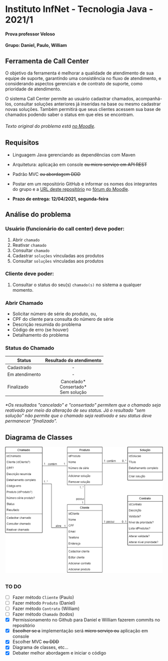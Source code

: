 # Instituto InfNet - Tecnologia Java - 2021/1




#### Prova professor Veloso 
#### Grupo: Daniel, Paulo, William


## Ferramenta de Call Center

O objetivo da ferramenta é melhorar a qualidade de atendimento de sua equipe de suporte, garantindo uma consistência no fluxo de atendimento, e considerando aspectos gerenciais e de contrato de suporte, como prioridade de atendimento.

O sistema Call Center permite ao usuário cadastrar chamados, acompanhá-los, consultar soluções anteriores já inseridas na base ou mesmo cadastrar novas soluções. Também permitirá que seus clientes acessem sua base de chamados podendo saber o status em que eles se encontram.

###### Texto original do problema está [no Moodle](https://sae.infnet.edu.br/moodle/mod/forum/view.php?id=333858).


## Requisitos

- Linguagem Java gerenciando as dependências com Maven

- Arquitetura: aplicação em console ~~ou micro serviço em API REST~~

- Padrão MVC ~~ou abordagem DDD~~

- Postar em um repositório GitHub e informar os nomes dos integrantes do grupo e a [URL deste repositório](https://github.com/pgurjao/callcentermanager-dpw.git) no [fórum do Moodle](https://sae.infnet.edu.br/moodle/mod/forum/view.php?id=333858).

- **Prazo de entrega: 12/04/2021, segunda-feira**


## Análise do problema

### Usuário (funcionário do call center) deve poder:

1. Abrir `chamado`
2. Reativar `chamado`
3. Consultar `chamado`
4. Cadastrar `soluções` vinculadas aos produtos
5. Consultar `soluções` vinculadas aos produtos

### Cliente deve poder:

1. Consultar o status do seu(s) `chamado(s)` no sistema a qualquer momento.

### Abrir Chamado

- Solicitar número de série do produto, ou,
- CPF do cliente para consulta do número de série
- Descrição resumida do problema
- Código de erro (se houver)
- Detalhamento do problema

### Status do Chamado

| Status | Resultado do atendimento |
| ----------- | :----: |
| Cadastrado |  - |
| Em atendimento |  - |
| Finalizado | Cancelado* <br> Consertado* <br> Sem solução |

###### *Os resultados *"cancelado"* e *"consertado"* permitem que o chamado seja reativado por meio da alteração de seu status. Já o resultado *"sem solução"* não permite que o chamado seja reativado e seu status deve permanecer *"finalizado"*.

## Diagrama de Classes


![Diagrama de classes - Call Center Manager - DPW v3](callcentermanager-dpw/assets/diagrama-de-classes-v4.png)

## 

### TO DO

- [ ] Fazer método `Cliente` (Paulo)
- [ ] Fazer método `Produto` (Daniel)
- [ ] Fazer método `Contrato` (William)
- [ ] Fazer método `Chamado` (todos)
- [x] Permissionamento no Github para Daniel e William fazerem commits no repositório
- [x] ~~Escolher se a~~ implementação será ~~micro serviço ou~~ aplicação em console
- [x] Escolher MVC ~~ou DDD~~
- [x] Diagrama de classes, etc...
- [x] Debater melhor abordagem e iniciar o código
